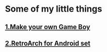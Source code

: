 # Some of my little things
## [1.Make your own Game Boy](https://github.com/wdmomoxx/Text/blob/master/Text/1.Make%20your%20own%20Game%20Boy.md)
## [2.RetroArch for Android set](https://github.com/wdmomoxx/Text/blob/master/Text/2.RetroArch%20for%20Android%20set.md)
